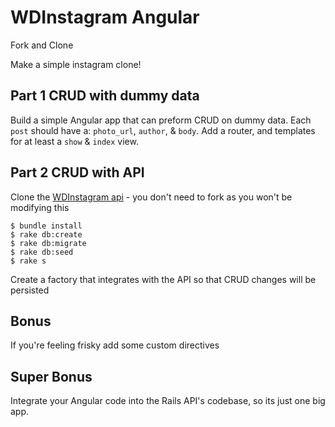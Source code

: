 # WDInstagram Angular

Fork and Clone

Make a simple instagram clone!

## Part 1 CRUD with dummy data

Build a simple Angular app that can preform CRUD on dummy data. Each `post` should have a: `photo_url`, `author`, & `body`. Add a router, and templates for at least a `show` & `index` view.

## Part 2 CRUD with API

Clone the [WDInstagram api](https://github.com/ga-wdi-exercises/wdinstagram_rails_api) - you don't need to fork as you won't be modifying this

```shell
$ bundle install
$ rake db:create
$ rake db:migrate
$ rake db:seed
$ rake s
```

Create a factory that integrates with the API so that CRUD changes will be persisted

## Bonus

If you're feeling frisky add some custom directives

## Super Bonus

Integrate your Angular code into the Rails API's codebase, so its just one big app.
